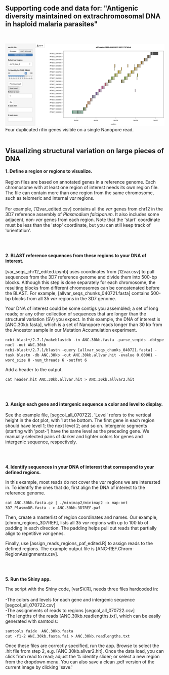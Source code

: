 ## Supporting code and data for: "Antigenic diversity maintained on extrachromosomal DNA in haploid malaria parasites"

<br>

![alt text](https://github.com/emily-ebel/varSV/blob/main/chr10_telo2.png)
Four duplicated rifin genes visible on a single Nanopore read.
<br><br>
## Visualizing structural variation on large pieces of DNA

<b>1. Define a region or regions to visualize.</b> <br><br>
Region files are based on annotated genes in a reference genome. Each chromosome with at least one region of interest needs its own region file. The file can contain more than one region from the same chromosome, such as telomeric and internal <i>var</i> regions.
<br><br>For example, [12var_edited.csv] contains all the <i>var</i> genes from chr12 in the 3D7 reference assembly of <i>Plasmodium falciparum</i>. It also includes some adjacent, non-<i>var</i> genes from each region. Note that the 'start' coordinate must be less than the 'stop' coordinate, but you can still keep track of 'orientation'.


<br>
<br>


<b>2. BLAST reference sequences from these regions to your DNA of interest.</b><br><br>
[var_seqs_chr12_edited.ipynb] uses coordinates from [12var.csv] to pull sequences from the 3D7 reference genome and divide them into 500-bp blocks. Although this step is done separately for each chromosome, the resulting blocks from different chromosomes can be concatenated before the BLAST. For example, [allvar_seqs_chunks_040721.fasta] contains 500-bp blocks from all 35 <i>var</i> regions in the 3D7 genome.

Your DNA of interest could be some contigs you assembled; a set of long reads; or any other collection of sequences that are longer than the structural variation (SV) you expect. In this example, the DNA of interest is [ANC.30kb.fasta], which is a set of Nanopore reads longer than 30 kb from the Ancestor sample in our Mutation Accumulation experiment. 

```
ncbi-blast+/2.7.1/makeblastdb -in ANC.30kb.fasta -parse_seqids -dbtype nucl -out ANC.30kb 
ncbi-blast+/2.7.1/blastn -query [allvar_seqs_chunks_040721.fasta] -task blastn -db ANC.30kb -out ANC.30kb.allvar.hit -evalue 0.00001 -word_size 8 -num_threads 6 -outfmt 6 
```

Add a header to the output.
```
cat header.hit ANC.30kb.allvar.hit > ANC.30kb.allvar2.hit
```

<br>
<br>

<b>3. Assign each gene and intergenic sequence a color and level to display.</b><br><br>
See the example file, [segcol_all_070722]. 'Level' refers to the vertical height in the dot plot, with 1 at the bottom. The first gene in each region should have level 1; the next level 2; and so on. Intergenic segments (starting with 'post-') have the same level as the preceding gene. We manually selected pairs of darker and lighter colors for genes and intergenic sequence, respectively.

<br>
<br>

<b>4. Identify sequences in your DNA of interest that correspond to your defined regions.</b> 

In this example, most reads do not cover the <i>var</i> regions we are interested in. To identify the ones that do, first align the DNA of interest to the reference genome. 
```
cat ANC.30kb.fasta.gz | ./minimap2/minimap2 -x map-ont 3D7_PlasmoDB.fasta - > ANC.30kb-3D7REF.paf
```

Then, create a masterlist of region coordinates and names. Our example, [chrom_regions_3D7REF], lists all 35 <i>var</i> regions with up to 100 kb of padding in each direction. The padding helps pull out reads that partially align to repetitive <i>var</i> genes. 

Finally, use [assign_reads_regions_paf_edited.R] to assign reads to the defined regions. The example output file is [ANC-REF.Chrom-RegionAssignments.csv].

<br>
<br>

<b>5. Run the Shiny app.</b> 

The script with the Shiny code, [varSV.R], needs three files hardcoded in:<br>
<br>-The colors and levels for each gene and intergenic sequence [segcol_all_070722.csv]
<br>-The assignments of reads to regions [segcol_all_070722.csv]
<br>-The lengths of the reads [ANC.30kb.readlengths.txt], which can be easily generated with samtools: 
 ```
samtools faidx  ANC.30kb.fasta
cut -f1-2 ANC.30kb.fasta.fai > ANC.30kb.readlengths.txt
 ```
 
Once these files are correctly specified, run the app. Browse to select the .hit file from step 2, e.g. [ANC.30kb.allvar2.hit]. Once the data load, you can click from read to read; adjust the % identity slider; or select a new region from the dropdown menu. You can also save a clean .pdf version of the current image by clicking 'save.'
